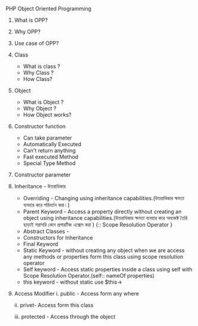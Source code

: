 PHP Object Oriented Programming

1. What is OPP?
2. Why OPP?
3. Use case of OPP?

4. Class 
    - What is class ?
    - Why Class ?
    - How Class?

5. Object
    - What is Object ?
    - Why Object ?
    - How Object works?

6. Constructor function
    - Can take parameter
    - Automatically Executed
    - Can't return anything 
    - Fast executed Method
    - Special Type Method

7.  Constructor parameter

8. Inheritance - উত্তরাধিকার
    - Overriding - Changing using inheritance capabilities.(উত্তরাধিকার ক্ষমতা ব্যবহার করে পরিবর্তন করা।)
    - Parent Keyword - Access a property directly without creating an object using inheritance capabilities.(উত্তরাধিকার ক্ষমতা ব্যবহার করে অবজেক্ট তৈরি ছাড়াই সরাসরি কোন প্রপারটিজ এক্সেস করা ) {:: Scope Resolution Operator }
    - Abstract Classes - 
    - Constructors for Inheritance
    - Final Keyword
    - Static Keyword - without creating any object when we are access any methods or properties form this class using scope resolution operator
    - Self keyword - Access static properties inside a class using self with Scope Resolution Operator.(self:: nameOf properties)
    - this keyword - without static use $this-> 


9. Access Modifier
    i. public - Access form any where

    ii. privet- Access form this class

    iii. protected - Access through the object 
    

